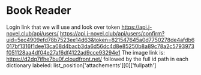 # Book Reader
Login link that we will use and look over token
https://api.j-novel.club/api/users/
https://api.j-novel.club/api/users/confirm?uid=5ec4909efd78b7523ee14d63&token=821547645a0d7750278de4afdb6017bf1316f1dee13ca08d4bacb3da6d56dc4d8e85250b8a89c78a2c5793973f051128aa4df04e27af6df4122ad9cce93294e1
The image link is:
https://d2dq7ifhe7bu0f.cloudfront.net/
followed by the full id path in each dictionary labeled:  list_position['attachements'][0]['fullpath']
